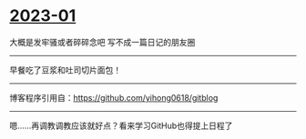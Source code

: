 # [2023-01](https://github.com/noteMay/noteMay.github.io/issues/6)

大概是发牢骚或者碎碎念吧
写不成一篇日记的朋友圈

---

早餐吃了豆浆和吐司切片面包！

---

博客程序引用自：https://github.com/yihong0618/gitblog

---

嗯……再调教调教应该就好点？看来学习GitHub也得提上日程了